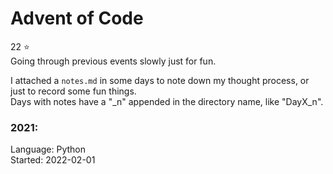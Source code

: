 # Advent of Code

22 :star: \
Going through previous events slowly just for fun.

I attached a `notes.md` in some days to note down my thought process, or just to record
some fun things.\
Days with notes have a "_n" appended in the directory name, like "DayX_n".

### 2021:
Language: Python\
Started: 2022-02-01